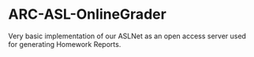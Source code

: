 # ARC-ASL-OnlineGrader
Very basic implementation of our ASLNet as an open access server used for generating Homework Reports.
